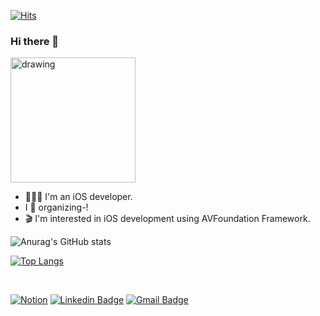 [![Hits](https://hits.seeyoufarm.com/api/count/incr/badge.svg?url=https%3A%2F%2Fgithub.com%2Fyoo-kie&count_bg=%23727272&title_bg=%23FB974C&icon=swift.svg&icon_color=%23FFFFFF&title=hits&edge_flat=false)](https://hits.seeyoufarm.com)
### Hi there 👋
<img src="https://user-images.githubusercontent.com/30213655/108702100-21cd5080-754c-11eb-8400-55bac6b659a2.png" alt="drawing" width="200"/>

- 👩🏻‍💻 I'm an iOS developer.<br/>
- I 💛 organizing-!<br/>
- 🎬 I'm interested in iOS development using AVFoundation Framework.

![Anurag's GitHub stats](https://github-readme-stats.vercel.app/api?username=yoo-kie&count_private=true&show_icons=true&theme=gruvbox)

[![Top Langs](https://github-readme-stats.vercel.app/api/top-langs/?username=yoo-kie&layout=compact)](https://github.com/anuraghazra/github-readme-stats)

<br/>

[![Notion](http://img.shields.io/badge/-Notion-black?style=flat-square&logo=notion&link=https://www.notion.so/ad9417bfee8c485d874e14ab3e2fb48e)](https://www.notion.so/ad9417bfee8c485d874e14ab3e2fb48e)
[![Linkedin Badge](https://img.shields.io/badge/-LinkedIn-blue?style=flat-square&logo=Linkedin&logoColor=white&link=https://www.linkedin.com/in/%EC%97%B0%EC%A3%BC-%EC%9C%A0-973107173/)](https://www.linkedin.com/in/%EC%97%B0%EC%A3%BC-%EC%9C%A0-973107173/)
[![Gmail Badge](https://img.shields.io/badge/Gmail-d14836?style=flat-square&logo=Gmail&logoColor=white&link=mailto:snugyun01@gmail.com)](mailto:yjyoo926@gmail.com)

